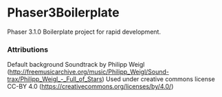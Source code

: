 # Phaser3Boilerplate
Phaser 3.1.0 Boilerplate project for rapid development. 


### Attributions
Default background Soundtrack by Philipp Weigl (http://freemusicarchive.org/music/Philipp_Weigl/Sound-trax/Philipp_Weigl_-_Full_of_Stars)
Used under creative commons license CC-BY 4.0 (https://creativecommons.org/licenses/by/4.0/)

